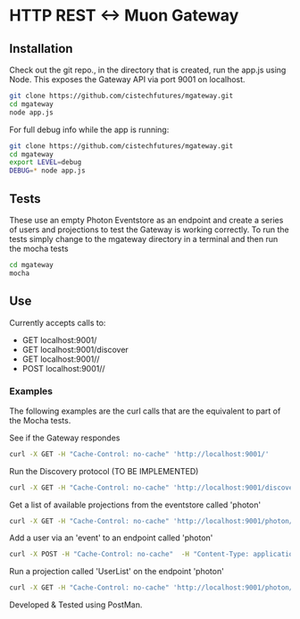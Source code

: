# HTTP REST <-> Muon Gateway
## Installation
Check out the git repo., in the directory that is created, run the app.js using Node. This exposes the Gateway API via port 9001 on localhost.

```bash
git clone https://github.com/cistechfutures/mgateway.git
cd mgateway
node app.js
```

For full debug info while the app is running:

```bash
git clone https://github.com/cistechfutures/mgateway.git
cd mgateway
export LEVEL=debug
DEBUG=* node app.js
```

## Tests
These use an empty Photon Eventstore as an endpoint and create a series of users and projections to test the Gateway is working correctly. To run the tests simply change to the mgateway directory in a terminal and then run the mocha tests

```bash
cd mgateway
mocha
```

## Use
Currently accepts calls to:
* GET localhost:9001/
* GET localhost:9001/discover
* GET localhost:9001/<servicename>/<endpoint>
* POST localhost:9001/<servicename>/<endpoint>

### Examples

The following examples are the curl calls that are the equivalent to part of the Mocha tests.

See if the Gateway respondes
```bash
curl -X GET -H "Cache-Control: no-cache" 'http://localhost:9001/'
```

Run the Discovery protocol (TO BE IMPLEMENTED)
```bash
curl -X GET -H "Cache-Control: no-cache" 'http://localhost:9001/discover'
```

Get a list of available projections from the eventstore called 'photon'
```bash
curl -X GET -H "Cache-Control: no-cache" 'http://localhost:9001/photon/projection-keys'
```

Add a user via an 'event' to an endpoint called 'photon'

```bash
curl -X POST -H "Cache-Control: no-cache"  -H "Content-Type: application/x-www-form-urlencoded" -d ' first=Charlie&last=Brown&password=peanuts&stream=users&id=00001254' 'http://localhost:9001/photon/events/?item=user'
```

Run a projection called 'UserList' on the endpoint 'photon'

```bash
curl -X GET -H "Cache-Control: no-cache" 'http://localhost:9001/photon/projection?projection-name=UserList'
```

Developed & Tested using PostMan.